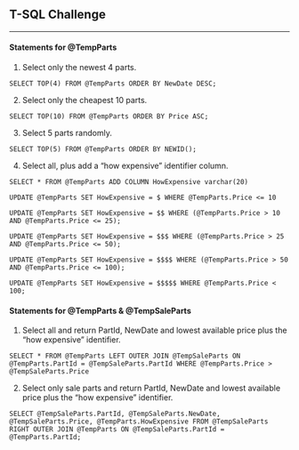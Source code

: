## T-SQL Challenge

---

#### Statements for @TempParts

1.  Select only the newest 4 parts.

`SELECT TOP(4) FROM @TempParts ORDER BY NewDate DESC;`

2.  Select only the cheapest 10 parts.

`SELECT TOP(10) FROM @TempParts ORDER BY Price ASC;`

3.  Select 5 parts randomly.

`SELECT TOP(5) FROM @TempParts ORDER BY NEWID();`

4.  Select all, plus add a “how expensive” identifier column.

`SELECT * FROM @TempParts ADD COLUMN HowExpensive varchar(20)`

`UPDATE @TempParts SET HowExpensive = $ WHERE @TempParts.Price <= 10`

`UPDATE @TempParts SET HowExpensive = $$ WHERE (@TempParts.Price > 10 AND @TempParts.Price <= 25);`

`UPDATE @TempParts SET HowExpensive = $$$ WHERE (@TempParts.Price > 25 AND @TempParts.Price <= 50);`

`UPDATE @TempParts SET HowExpensive = $$$$ WHERE (@TempParts.Price > 50 AND @TempParts.Price <= 100);`

`UPDATE @TempParts SET HowExpensive = $$$$$ WHERE @TempParts.Price < 100;`

#### Statements for @TempParts & @TempSaleParts

1.  Select all and return PartId, NewDate and lowest available price plus the “how expensive” identifier.

`SELECT * FROM @TempParts LEFT OUTER JOIN @TempSaleParts ON @TempParts.PartId = @TempSaleParts.PartId WHERE @TempParts.Price > @TempSaleParts.Price`

2.  Select only sale parts and return PartId, NewDate and lowest available price plus the “how expensive” identifier.

`SELECT @TempSaleParts.PartId, @TempSaleParts.NewDate, @TempSaleParts.Price, @TempParts.HowExpensive FROM @TempSaleParts RIGHT OUTER JOIN @TempParts ON @TempSaleParts.PartId = @TempParts.PartId;`
